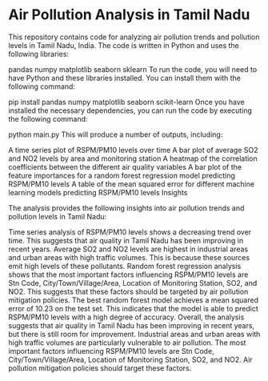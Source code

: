 # Air Pollution Analysis in Tamil Nadu

This repository contains code for analyzing air pollution trends and pollution levels in Tamil Nadu, India. The code is written in Python and uses the following libraries:

pandas
numpy
matplotlib
seaborn
sklearn
To run the code, you will need to have Python and these libraries installed. You can install them with the following command:

pip install pandas numpy matplotlib seaborn scikit-learn
Once you have installed the necessary dependencies, you can run the code by executing the following command:

python main.py
This will produce a number of outputs, including:

A time series plot of RSPM/PM10 levels over time
A bar plot of average SO2 and NO2 levels by area and monitoring station
A heatmap of the correlation coefficients between the different air quality variables
A bar plot of the feature importances for a random forest regression model predicting RSPM/PM10 levels
A table of the mean squared error for different machine learning models predicting RSPM/PM10 levels
Insights

The analysis provides the following insights into air pollution trends and pollution levels in Tamil Nadu:

Time series analysis of RSPM/PM10 levels shows a decreasing trend over time. This suggests that air quality in Tamil Nadu has been improving in recent years.
Average SO2 and NO2 levels are highest in industrial areas and urban areas with high traffic volumes. This is because these sources emit high levels of these pollutants.
Random forest regression analysis shows that the most important factors influencing RSPM/PM10 levels are Stn Code, City/Town/Village/Area, Location of Monitoring Station, SO2, and NO2. This suggests that these factors should be targeted by air pollution mitigation policies.
The best random forest model achieves a mean squared error of 10.23 on the test set. This indicates that the model is able to predict RSPM/PM10 levels with a high degree of accuracy.
Overall, the analysis suggests that air quality in Tamil Nadu has been improving in recent years, but there is still room for improvement. Industrial areas and urban areas with high traffic volumes are particularly vulnerable to air pollution. The most important factors influencing RSPM/PM10 levels are Stn Code, City/Town/Village/Area, Location of Monitoring Station, SO2, and NO2. Air pollution mitigation policies should target these factors.
